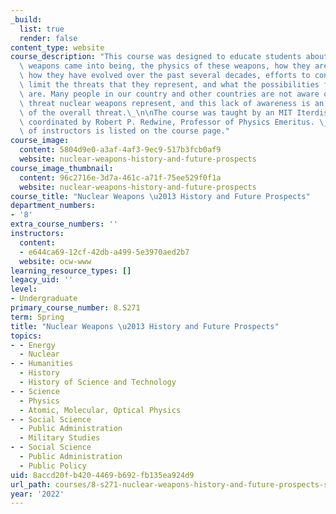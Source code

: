 ```yaml
---
_build:
  list: true
  render: false
content_type: website
course_description: "This course was designed to educate students about how nuclear\
  \ weapons came into being, the physics of these weapons, how they are structured,\
  \ how they have evolved over the past several decades, efforts to control them and\
  \ limit the threats that they represent, and what the possibilities for the future\
  \ are. Many people in our country and other countries are not aware of what an existential\
  \ threat nuclear weapons represent, and this lack of awareness is an important part\
  \ of the overall threat.\_\n\nThe course was taught by an MIT Iterdisciplinary team\
  \ coordinated by Robert P. Redwine, Professor of Physics Emeritus. \_The full list\
  \ of instructors is listed on the course page."
course_image:
  content: 5804d9e0-a3af-4af3-9ec9-517b3fcb0af9
  website: nuclear-weapons-history-and-future-prospects
course_image_thumbnail:
  content: 96c2716e-3d7a-461c-a71f-75ee529f0f1a
  website: nuclear-weapons-history-and-future-prospects
course_title: "Nuclear Weapons \u2013 History and Future Prospects"
department_numbers:
- '8'
extra_course_numbers: ''
instructors:
  content:
  - e644ca69-12cf-42db-a499-5e3970aed2b7
  website: ocw-www
learning_resource_types: []
legacy_uid: ''
level:
- Undergraduate
primary_course_number: 8.S271
term: Spring
title: "Nuclear Weapons \u2013 History and Future Prospects"
topics:
- - Energy
  - Nuclear
- - Humanities
  - History
  - History of Science and Technology
- - Science
  - Physics
  - Atomic, Molecular, Optical Physics
- - Social Science
  - Public Administration
  - Military Studies
- - Social Science
  - Public Administration
  - Public Policy
uid: 8accd20f-b420-4469-b692-fb135ea924d9
url_path: courses/8-s271-nuclear-weapons-history-and-future-prospects-spring-2022
year: '2022'
---
```

